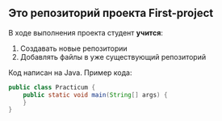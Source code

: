 ## Это репозиторий проекта First-project

В ходе выполнения проекта студент **учится**:
1. Создавать новые репозитории
2. Добавлять файлы в уже существующий репозиторий

Код написан на Java. Пример кода:
```java
public class Practicum {
    public static void main(String[] args) {
    }
}
```
